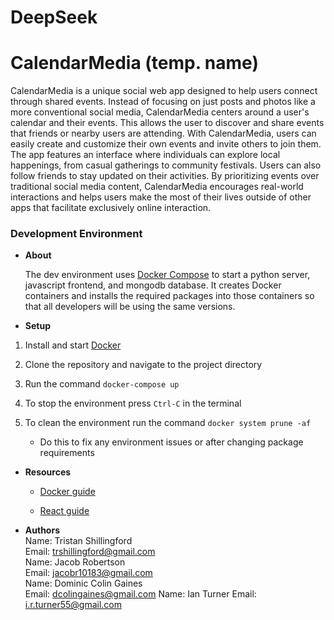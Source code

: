 # DeepSeek
# CalendarMedia (temp. name)
CalendarMedia is a unique social web app designed to help users connect through shared events. Instead of focusing on just posts and photos like a more conventional social media, CalendarMedia centers around a user's calendar and their events. This allows the user to discover and share events that friends or nearby users are attending. With CalendarMedia, users can easily create and customize their own events and invite others to join them. The app features an interface where individuals can explore local happenings, from casual gatherings to community festivals. Users can also follow friends to stay updated on their activities. By prioritizing events over traditional social media content, CalendarMedia encourages real-world interactions and helps users make the most of their lives outside of other apps that facilitate exclusively online interaction.

### Development Environment

- **About**

    The dev environment uses [Docker Compose](https://docs.docker.com/compose/)
    to start a python server, javascript frontend, and mongodb database.
    It creates Docker containers and installs the required packages into
    those containers so that all developers will be using the same versions.

- **Setup**
1. Install and start [Docker](https://docs.docker.com/engine/install/)
        
2. Clone the repository and navigate to the project directory

3. Run the command `docker-compose up`

4. To stop the environment press `Ctrl-C` in the terminal

5. To clean the environment run the command `docker system prune -af`

    - Do this to fix any environment issues or after changing package requirements

- **Resources**

    - [Docker guide](https://docs.docker.com/get-started/docker-overview/)

    - [React guide](https://react.dev/)



- **Authors**                  
Name: Tristan Shillingford               
Email: trshillingford@gmail.com  
Name: Jacob Robertson  
Email: jacobr10183@gmail.com     
Name: Dominic Colin Gaines  
Email: dcolingaines@gmail.com
Name: Ian Turner
Email: i.r.turner55@gmail.com
